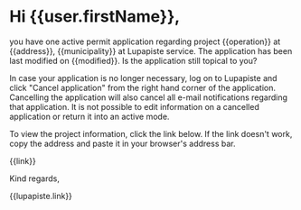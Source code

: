 # Hi {{user.firstName}},

you have one active permit application regarding project  {{operation}} at {{address}}, {{municipality}} at Lupapiste service. The application has been last modified on {{modified}}. Is the application still topical to you?

In case your application is no longer necessary, log on to Lupapiste and click "Cancel application" from the right hand corner of the application. Cancelling the application will also cancel all e-mail notifications regarding that application. It is not possible to edit information on a cancelled application or return it into an active mode.

To view the project information, click the link below. If the link doesn't work, copy the address and paste it in your browser's address bar.

{{link}}

Kind regards,

{{lupapiste.link}}